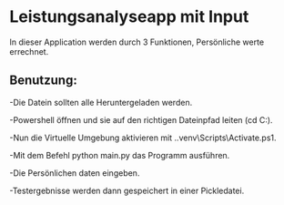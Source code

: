 # Leistungsanalyseapp mit Input
In dieser Application werden durch 3 Funktionen, Persönliche werte errechnet.
## Benutzung:
-Die Datein sollten alle Heruntergeladen werden.

-Powershell öffnen und sie auf den richtigen Dateinpfad leiten (cd C:\).

-Nun die Virtuelle Umgebung aktivieren mit .\.venv\Scripts\Activate.ps1.

-Mit dem Befehl python main.py das Programm ausführen.

-Die Persönlichen daten eingeben.

-Testergebnisse werden dann gespeichert in einer Pickledatei.
  
  
 
